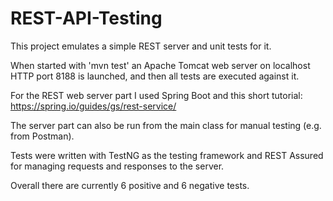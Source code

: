 # REST-API-Testing
This project emulates a simple REST server and unit tests for it. 

When started with 'mvn test' an Apache Tomcat web server on localhost HTTP port 8188 is launched, and then all tests are executed against it.

For the REST web server part I used Spring Boot and this short tutorial:
https://spring.io/guides/gs/rest-service/

The server part can also be run from the main class for manual testing (e.g. from Postman).

Tests were written with TestNG as the testing framework and REST Assured for managing requests and responses to the server. 

Overall there are currently 6 positive and 6 negative tests.
